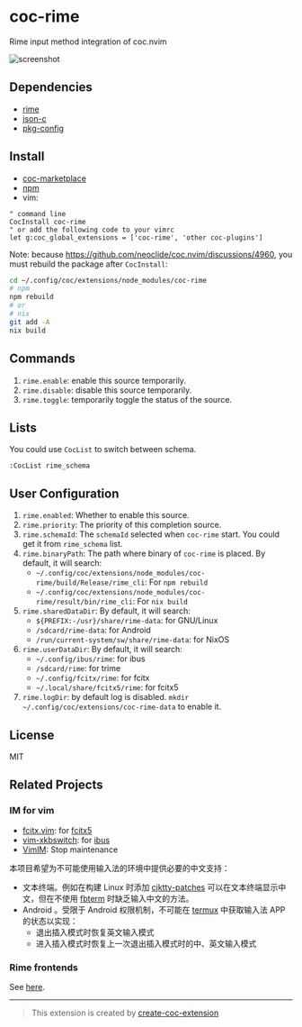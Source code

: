 # coc-rime

Rime input method integration of coc.nvim

![screenshot](https://user-images.githubusercontent.com/29998228/111900984-6c20ef00-8a70-11eb-9920-4d9da5102a48.gif)

## Dependencies

- [rime](https://rime.im/)
- [json-c](https://github.com/json-c/json-c)
- [pkg-config](http://pkg-config.freedesktop.org/)

## Install

- [coc-marketplace](https://github.com/fannheyward/coc-marketplace)
- [npm](https://www.npmjs.com/package/coc-rime)
- vim:

```vim
" command line
CocInstall coc-rime
" or add the following code to your vimrc
let g:coc_global_extensions = ['coc-rime', 'other coc-plugins']
```

Note: because <https://github.com/neoclide/coc.nvim/discussions/4960>, you must
rebuild the package after `CocInstall`:

```sh
cd ~/.config/coc/extensions/node_modules/coc-rime
# npm
npm rebuild
# or
# nix
git add -A
nix build
```

## Commands

1. `rime.enable`: enable this source temporarily.
2. `rime.disable`: disable this source temporarily.
3. `rime.toggle`: temporarily toggle the status of the source.

## Lists

You could use `CocList` to switch between schema.

```vim
:CocList rime_schema
```

## User Configuration

1. `rime.enabled`: Whether to enable this source.
2. `rime.priority`: The priority of this completion source.
3. `rime.schemaId`: The `schemaId` selected when `coc-rime` start.
   You could get it from `rime_schema` list.
4. `rime.binaryPath`: The path where binary of `coc-rime` is placed. By
   default, it will search:
   - `~/.config/coc/extensions/node_modules/coc-rime/build/Release/rime_cli`:
     For `npm rebuild`
   - `~/.config/coc/extensions/node_modules/coc-rime/result/bin/rime_cli`: For
     `nix build`
5. `rime.sharedDataDir`: By default, it will search:
   - `${PREFIX:-/usr}/share/rime-data`: for GNU/Linux
   - `/sdcard/rime-data`: for Android
   - `/run/current-system/sw/share/rime-data`: for NixOS
6. `rime.userDataDir`: By default, it will search:
   - `~/.config/ibus/rime`: for ibus
   - `/sdcard/rime`: for trime
   - `~/.config/fcitx/rime`: for fcitx
   - `~/.local/share/fcitx5/rime`: for fcitx5
7. `rime.logDir`: by default log is disabled.
   `mkdir ~/.config/coc/extensions/coc-rime-data` to enable it.

## License

MIT

## Related Projects

### IM for vim

- [fcitx.vim](https://github.com/lilydjwg/fcitx.vim): for [fcitx5](https://github.com/fcitx/fcitx5)
- [vim-xkbswitch](https://github.com/lyokha/vim-xkbswitch): for [ibus](https://github.com/ibus/ibus)
- [VimIM](https://github.com/vim-scripts/VimIM): Stop maintenance

本项目希望为不可能使用输入法的环境中提供必要的中文支持：

- 文本终端。例如在构建 Linux 时添加
  [cjktty-patches](https://github.com/zhmars/cjktty-patches)
  可以在文本终端显示中文，但在不使用 [fbterm](https://github.com/sfzhi/fbterm)
  时缺乏输入中文的方法。
- Android 。受限于 Android 权限机制，不可能在
  [termux](https://github.com/termux/termux-app) 中获取输入法 APP
  的状态以实现：
  - 退出插入模式时恢复英文输入模式
  - 进入插入模式时恢复上一次退出插入模式时的中、英文输入模式

### Rime frontends

See [here](https://github.com/osfans/trime/wiki/Rime%E5%89%8D%E7%AB%AF%E6%B1%87%E6%80%BB).

---

> This extension is created by [create-coc-extension](https://github.com/fannheyward/create-coc-extension)
